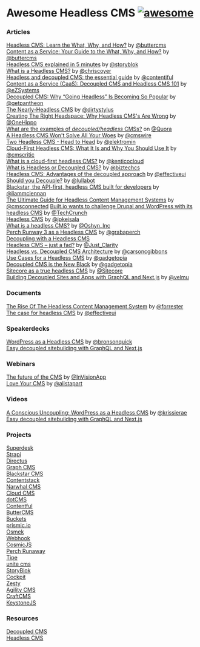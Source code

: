 # Awesome Headless CMS [![awesome](https://cdn.rawgit.com/sindresorhus/awesome/master/media/badge.svg)](https://github.com/sindresorhus/awesome)

### Articles

[Headless CMS: Learn the What, Why, and How?](https://buttercms.com/blog/headless-cms-learn-the-what-why-and-how) by [@buttercms](https://github.com/buttercms)</br>
[Content as a Service: Your Guide to the What, Why, and How?](https://buttercms.com/blog/content-as-a-service-your-guide-to-the-what-why-and-how) by [@buttercms](https://github.com/buttercms)</br>
[Headless CMS explained in 5 minutes](https://www.storyblok.com/tp/headless-cms-explained) by [@storyblok](https://github.com/storyblok/)<br>
[What is a Headless CMS?](https://css-tricks.com/what-is-a-headless-cms/) by [@chriscoyer](https://github.com/chriscoyier)  
[Headless and decoupled CMS: the essential guide](https://www.contentful.com/r/knowledgebase/headless-and-decoupled-cms/) by [@contentiful](https://github.com/contentful)  
[Content as a Service (CaaS): Decoupled CMS and Headless CMS 101](https://ez.no/Blog/Content-as-a-Service-CaaS-Decoupled-CMS-and-Headless-CMS-101) by [@eZSystems](https://twitter.com/ezsystems)  
[Decoupled CMS: Why “Going Headless” Is Becoming So Popular](https://pantheon.io/decoupled-cms) by [@getpantheon](https://twitter.com/getpantheon)  
[The Nearly-Headless CMS](https://alistapart.com/column/nearly-headless-cms) by [@dirtystylus](https://twitter.com/dirtystylus)  
[Creating The Right Headspace: Why Headless CMS's Are Wrong](https://www.onehippo.com/en/resources/blogs/2016/2/why-headless-cms-is-wrong.html) by [@OneHippo](https://twitter.com/onehippo)  
[What are the examples of *decoupled/headless* CMSs?](https://www.quora.com/What-are-the-examples-of-*decoupled-headless*-CMSs) on [@Quora](https://twitter.com/Quora)  
[A Headless CMS Won't Solve All Your Woes](http://www.cmswire.com/web-cms/a-headless-cms-wont-solve-all-your-woes/) by [@cmswire](https://twitter.com/CMSWire)  
[Two Headless CMS - Head to Head](https://medium.com/apegroup-texts/two-headless-cms-head-to-head-94ea26b0b80f#.cocaed99l) by [@elektromin](https://twitter.com/elektromin)  
[Cloud-First Headless CMS: What It Is and Why You Should Use It](https://www.cmscritic.com/cloud-first-headless-cms-what-it-is-and-why-you-should-use-it/) by [@cmscritic](https://twitter.com/cmscritic)  
[What is a cloud-first headless CMS?](https://kenticocloud.com/blog/what-is-headless-cms) by [@kenticocloud](https://twitter.com/kenticocloud)  
[What is Headless or Decoupled CMS?](https://www.biztechcs.com/blog/what-headless-decoupled-cms/) by [@biztechcs](https://twitter.com/biztechcs)  
[Headless CMS: Advantages of the decoupled approach](http://www.effectiveui.com/blog/2016/11/14/headless-cms-advantages-decoupled-approach/) by [@effectiveui](https://twitter.com/effectiveui/)  
[Should you Decouple?](https://www.lullabot.com/articles/should-you-decouple) by [@lullabot](https://twitter.com/lullabot)  
[Blackstar, the API-first, headless CMS built for developers](http://withouttheloop.com/articles/2016-04-27-headless-cms/) by [@liammclennan](https://twitter.com/liammclennan)  
[The Ultimate Guide for Headless Content Management Systems](http://www.cms-connected.com/News-Archive/December-2016/The-Ultimate-Guide-for-Headless-Content-Management) by [@cmsconnected](https://twitter.com/cmsconnected)
[Built.io wants to challenge Drupal and WordPress with its headless CMS](https://techcrunch.com/2016/03/10/built-io-wants-to-challenge-drupal-and-wordpress-with-its-headless-cms/) by [@TechCrunch](https://twitter.com/techcrunch)   
[Headless CMS](https://www.jpkeisala.com/headless-cms/) by [@jpkeisala](https://twitter.com/jpkeisala)  
[What is a headless CMS?](http://www.oshyn.com/Blogs/2016/december/Headless-CMS) by [@Oshyn_Inc](https://twitter.com/Oshyn_Inc)  
[Perch Runway 3 as a Headless CMS](https://grabaperch.com/blog/archive/perch-runway-3-as-a-headless-cms) by [@grabaperch](https://twitter.com/grabaperch)  
[Decoupling with a Headless CMS](http://symfony-cms.net/decoupling-headless-cms)  
[Headless CMS – just a fad?](http://www.digitalclaritygroup.com/headless-cms/) by [@Just_Clarity](https://twitter.com/Just_Clarity)  
[Headless vs. Decoupled CMS Architecture](https://hackernoon.com/headless-vs-decoupled-cms-architecture-e240838fbc99) by [@carsoncgibbons](https://twitter.com/carsoncgibbons)  
[Use Cases for a Headless CMS](http://gadgetopia.com/post/9743) by [@gadgetopia](https://twitter.com/gadgetopia/)  
[Decoupled CMS is the New Black](http://gadgetopia.com/post/7330) by [@gadgetopia](https://twitter.com/gadgetopia/)  
[Sitecore as a true headless CMS](https://www.sitecore.net/da-dk/company/blog/356/sitecore-as-a-true-headless-cms-4418) by [@Sitecore](https://twitter.com/Sitecore)   
[Building Decoupled Sites and Apps with GraphQL and Next.js](https://malloc.fi/building-decoupled-sites-and-apps-with-graphql-and-next-js) by [@velmu](https://twitter.com/velmu)

### Documents

[The Rise Of The Headless Content Management
System](documents/the-rise-of-the-headless-cms.pdf) by [@forrester](https://twitter.com/forrester)  
[The case for headless CMS](documents/EffectiveUI_HeadlessCMS.pdf) by [@effectiveui](https://twitter.com/effectiveui/)  

### Speakerdecks

[WordPress as a Headless CMS](https://www.slideshare.net/WordCampSydney/wordpress-as-a-headless-cms) by [@bronsonquick](https://twitter.com/bronsonquick)   
[Easy decoupled sitebuilding with GraphQL and Next.js](https://janit.iki.fi/cms-graphql-nextjs/#/)

### Webinars

[The future of the CMS](http://blog.invisionapp.com/the-future-of-the-cms/) by [@InVisionApp](https://twitter.com/InVisionApp)  
[Love Your CMS](https://alistapart.com/event/content-management) by [@alistapart](https://twitter.com/alistapart)

### Videos

[A Conscious Uncoupling: WordPress as a Headless CMS](https://www.youtube.com/watch?v=RDx6G287WKo) by [@krissierae](https://twitter.com/krissierae)   
[Easy decoupled sitebuilding with GraphQL and Next.js](https://www.youtube.com/watch?v=XcWsa3s8GnE)

### Projects

[Superdesk](https://www.superdesk.org/)  
[Strapi](https://strapi.io/)  
[Directus](https://getdirectus.com/)  
[Graph CMS](https://graphcms.com/)  
[Blackstar CMS](https://blackstarcms.net/)  
[Contentstack](https://www.built.io/products/contentstack/overview)  
[Narwhal CMS](http://www.narwhalcms.com/)  
[Cloud CMS](https://www.cloudcms.com/)  
[dotCMS](http://dotcms.com/)  
[Contentful](https://www.contentful.com/)  
[ButterCMS](https://buttercms.com/)  
[Buckets](http://buckets.io/)  
[prismic.io](https://prismic.io/)  
[Osmek](http://osmek.com/)  
[Webhook](http://www.webhook.com/)  
[CosmicJS](https://cosmicjs.com/)  
[Perch Runaway](https://perchrunway.com/)   
[Tipe](https://tipe.io/)  
[unite cms](https://www.unitecms.io/)  
[StoryBlok](https://www.storyblok.com/)  
[Cockpit](https://getcockpit.com/)  
[Zesty](https://www.zesty.io/)  
[Agility CMS](https://agilitycms.com/)  
[CraftCMS](https://docs.craftcms.com/v3/dev/headless.html)  
[KeystoneJS](https://keystonejs.com/)  


### Resources

[Decoupled CMS](http://decoupledcms.org/)  
[Headless CMS](https://headlesscms.org/)  










